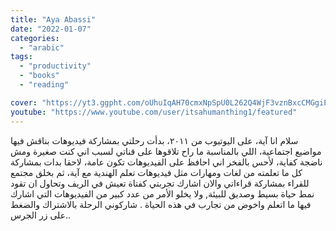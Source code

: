 ```yaml
---
title: "Aya Abassi"
date: "2022-01-07"
categories:
  - "arabic"
tags:
  - "productivity"
  - "books"
  - "reading"

cover: "https://yt3.ggpht.com/oUhuIqAH70cmxNpSpU0L262Q4WjF3vznBxcCMGgiPhf-wNfS85b1HJcZq2aUi1J7gLWOBt_h=s88-c-k-c0x00ffffff-no-rj"
youtube: "https://www.youtube.com/user/itsahumanthing1/featured"
---
```


سلام انا آية، على اليوتيوب من ٢٠١١، بدأت رحلتي بمشاركة فيديوهات بناقش فيها مواضيع اجتماعية، اللي بالمناسبة ما راح تلاقوها على قناتي لسبب اني كنت صغيرة ومش ناضجة كفاية، لأحس بالفخر اني احافظ على الفيديوهات تكون عامة، لاحقا بدات بمشاركة كل ما تعلمته من لغات ومهارات مثل فيديوهات تعلم الهندية مع آية، ثم بخلق مجتمع للقراء بمشاركة قراءاتي
والان اشارك تجربتي كفتاة تعيش في الريف وتحاول ان تقود
نمط حياة بسيط وصديق للبيئة, ولا يخلو الأمر من عدد كبير من الفيديوهات التي اشارك فيها ما اتعلم واخوض من تجارب في هذه الحياة .
شاركوني الرحلة بالاشتراك والضغط على زر الجرس..
